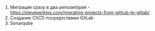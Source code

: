 1) Миграция сразу в два репозитория - https://steveperkins.com/migrating-projects-from-github-to-gitlab/
2) Создание CI\CD посредтствами GitLab
3) Sonarqube
